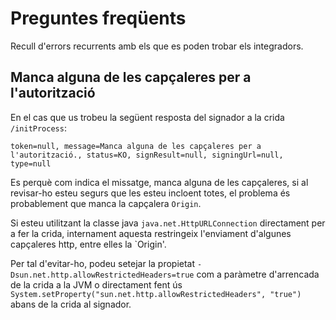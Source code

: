 # Preguntes freqüents

Recull d'errors recurrents amb els que es poden trobar els integradors.

## Manca alguna de les capçaleres per a l'autorització

En el cas que us trobeu la següent resposta del signador a la crida `/initProcess`:

```
token=null, message=Manca alguna de les capçaleres per a l'autorització., status=KO, signResult=null, signingUrl=null, type=null
```

Es perquè com indica el missatge, manca alguna de les capçaleres, si al revisar-ho esteu segurs que les esteu incloent totes, el problema és probablement que manca la capçalera `Origin`.


Si esteu utilitzant la classe java `java.net.HttpURLConnection` directament per a fer la crida, internament aquesta restringeix l'enviament d'algunes capçaleres http, entre elles la `Origin'. 

Per tal d'evitar-ho, podeu setejar la propietat `-Dsun.net.http.allowRestrictedHeaders=true` com a paràmetre d'arrencada de la crida a la JVM o directament fent ús `System.setProperty("sun.net.http.allowRestrictedHeaders", "true")` abans de la crida al signador.
